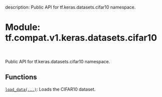 description: Public API for tf.keras.datasets.cifar10 namespace.

<div itemscope itemtype="http://developers.google.com/ReferenceObject">
<meta itemprop="name" content="tf.compat.v1.keras.datasets.cifar10" />
<meta itemprop="path" content="Stable" />
</div>

# Module: tf.compat.v1.keras.datasets.cifar10

<!-- Insert buttons and diff -->

<table class="tfo-notebook-buttons tfo-api nocontent" align="left">

</table>



Public API for tf.keras.datasets.cifar10 namespace.



## Functions

[`load_data(...)`](../../../../../tf/keras/datasets/cifar10/load_data.md): Loads the CIFAR10 dataset.

